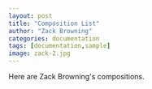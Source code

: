 ```yaml
---
layout: post
title: "Composition List"
author: "Zack Browning"
categories: documentation
tags: [documentation,sample]
image: zack-2.jpg
---
```


Here are Zack Browning's compositions.